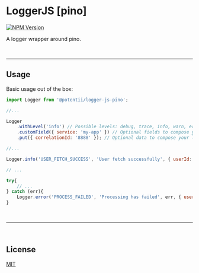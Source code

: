 # LoggerJS [pino]

[![NPM Version][npm-image]][npm-url]


A logger wrapper around pino.

<br>

---

## Usage


Basic usage out of the box:

```javascript
import Logger from '@potentii/logger-js-pino';

//...

Logger
    .withLevel('info') // Possible levels: debug, trace, info, warn, error, fatal
    .customField({ service: 'my-app' }) // Optional fields to compose your logs (at top level)
    .put({ correlationId: '8888' }); // Optional data to compose your logs (inside 'data' special field)

//...

Logger.info('USER_FETCH_SUCCESS', 'User fetch successfully', { userId: '1234' });

// ...

try{
    // ...
} catch (err){
    Logger.error('PROCESS_FAILED', 'Processing has failed', err, { userId: '1234', processType: '...' });
}


```


<br>

---

<br>

## License
[MIT](LICENSE)

[npm-image]: https://img.shields.io/npm/v/@potentii/logger-js-pino.svg
[npm-url]: https://npmjs.org/package/@potentii/logger-js-pino
